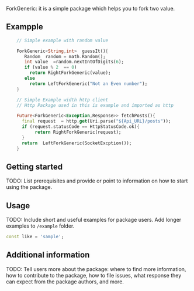 

ForkGeneric: it is a simple package which  helps you to fork two value.
## Exampple
```dart 
    // Simple example with random value 

    ForkGeneric<String,int>  guessIt(){
       Random  random = math.Random(); 
       int value  =random.nextIntOfDigits(6);
       if (value % 2  == 0)
         return RightForkGeneric(value);
       else
         return LeftForkGeneric("Not an Even number");      
    }
```  

```dart 
    // Simple Example width http client
    // Http Package used in this is example and imported as http 

    Future<ForkGeneric<Exception,Response>> fetchPosts(){
      final request  = http.get(Uri.parse("${Api_URL}/posts"));
      if (request.statusCode == HttpStatusCode.ok){
           return RightForkGeneric(request);   
      } 
      return  LeftForkGeneric(SocketExcption()); 
    }
``` 
## Getting started

TODO: List prerequisites and provide or point to information on how to
start using the package.

## Usage

TODO: Include short and useful examples for package users. Add longer examples
to `/example` folder.

```dart
const like = 'sample';
```

## Additional information

TODO: Tell users more about the package: where to find more information, how to
contribute to the package, how to file issues, what response they can expect
from the package authors, and more.
